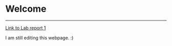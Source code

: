 # **Welcome**
---
[Link to Lab report 1](/lab-report-1-week-2.md)

I am still editing this webpage. :)
